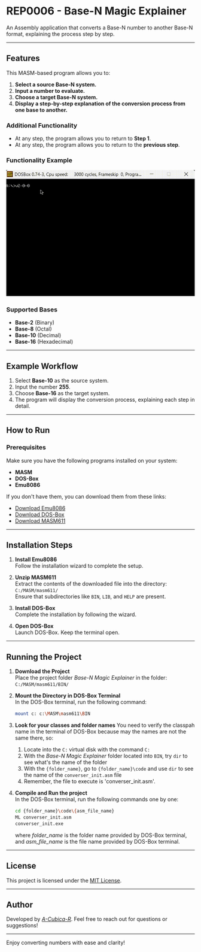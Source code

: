 # REP0006 - Base-N Magic Explainer

An Assembly application that converts a Base-N number to another Base-N format, explaining the process step by step.

---

## Features

This MASM-based program allows you to:

1. **Select a source Base-N system.**
2. **Input a number to evaluate.**
3. **Choose a target Base-N system.**
4. **Display a step-by-step explanation of the conversion process from one base to another.**

### Additional Functionality

- At any step, the program allows you to return to **Step 1**.
- At any step, the program allows you to return to the **previous step**.

### Functionality Example

![Ejemplo de funcionamiento de Base-N Magic Explainer](./release/bnme_example.gif)

### Supported Bases

- **Base-2** (Binary)
- **Base-8** (Octal)
- **Base-10** (Decimal)
- **Base-16** (Hexadecimal)

---

## Example Workflow

1. Select **Base-10** as the source system.
2. Input the number **255**.
3. Choose **Base-16** as the target system.
4. The program will display the conversion process, explaining each step in detail.

---

## How to Run

### Prerequisites

Make sure you have the following programs installed on your system:

- **MASM**
- **DOS-Box**
- **Emu8086**

If you don't have them, you can download them from these links:

- [Download Emu8086](https://www.mediafire.com/file/cmlywa0zjr6p5bj/emu-8086.rar/file)
- [Download DOS-Box](https://www.dosbox.com/download.php?main=1)
- [Download MASM611](https://www.mediafire.com/file/qel4nxtcsg93n68/masm611.rar/file)

---

## Installation Steps

1. **Install Emu8086**  
   Follow the installation wizard to complete the setup.

2. **Unzip MASM611**  
   Extract the contents of the downloaded file into the directory:  
   `C:/MASM/masm611/`  
   Ensure that subdirectories like `BIN`, `LIB`, and `HELP` are present.

3. **Install DOS-Box**  
   Complete the installation by following the wizard.

4. **Open DOS-Box**  
   Launch DOS-Box. Keep the terminal open.

---

## Running the Project

1. **Download the Project**  
   Place the project folder _Base-N Magic Explainer_ in the folder:  
   `C:/MASM/masm611/BIN/`

2. **Mount the Directory in DOS-Box Terminal**  
   In the DOS-Box terminal, run the following command:

   ```bash
   mount c: c:\MASM\masm611\BIN
   ```

3. **Look for your classes and folder names**
   You need to verify the classpah name in the terminal of DOS-Box because may the names are not the same there, so:

   1. Locate into the `C:` virtual disk with the command `C:`
   2. With the _Base-N Magic Explainer_ folder located into `BIN`, try `dir` to see what's the name of the folder
   3. With the `{folder_name}`, go to `{folder_name}\code` and use `dir` to see the name of the `converser_init.asm` file
   4. Remember, the file to execute is 'converser_init.asm'.

4. **Compile and Run the project**  
   In the DOS-Box terminal, run the following commands one by one:

   ```bash
   cd {folder_name}\code\{asm_file_name}
   ML converser_init.asm
   converser_init.exe
   ```

   where _folder_name_ is the folder name provided by DOS-Box terminal, and _asm_file_name_ is the file name provided by DOS-Box terminal.

---

## License

This project is licensed under the [MIT License](LICENSE).

---

## Author

Developed by [_A-Cubica-R_](https://www.linkedin.com/in/adolfo-alejandro-arenas-ramos/). Feel free to reach out for questions or suggestions!

---

Enjoy converting numbers with ease and clarity!
